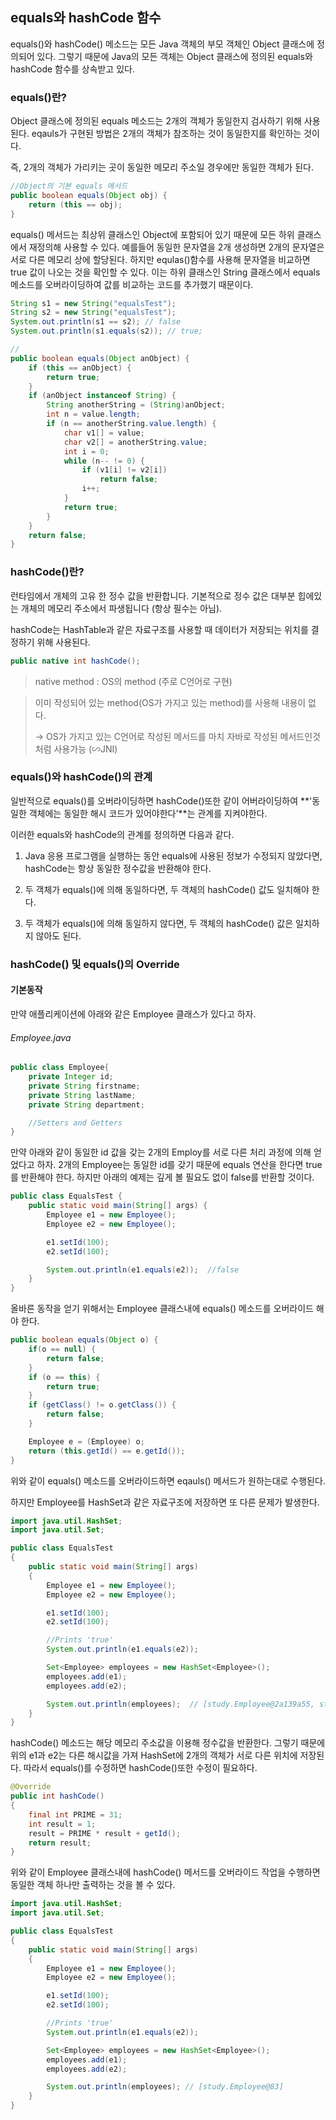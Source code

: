 ## equals와 hashCode 함수

equals()와 hashCode() 메소드는 모든 Java 객체의 부모 객체인 Object 클래스에 정의되어 있다. 그렇기 때문에 Java의 모든 객체는 Object 클래스에 정의된 equals와 hashCode 함수를 상속받고 있다.

### equals()란?

Object 클래스에 정의된 equals 메소드는 2개의 객체가 동일한지 검사하기 위해 사용된다. eqauls가 구현된 방법은 2개의 객체가 참조하는 것이 동일한지를 확인하는 것이다.

즉, 2개의 객체가 가리키는 곳이 동일한 메모리 주소일 경우에만 동일한 객체가 된다.

```java
//Object의 기본 equals 메서드
public boolean equals(Object obj) {
    return (this == obj);
}
```

equals() 메서드는 최상위 클래스인 Object에 포함되어 있기 때문에 모든 하위 클래스에서 재정의해 사용할 수 있다. 예를들어 동일한 문자열을 2개 생성하면 2개의 문자열은 서로 다른 메모리 상에 할당된다. 하지만 equlas()함수를 사용해 문자열을 비교하면 true 값이 나오는 것을 확인할 수 있다. 이는 하위 클래스인 String 클래스에서 equals 메소드를 오버라이딩하여 값를 비교하는 코드를 추가했기 때문이다.

```java
String s1 = new String("equalsTest");
String s2 = new String("equalsTest");
System.out.println(s1 == s2); // false
System.out.println(s1.equals(s2)); // true;

//
public boolean equals(Object anObject) {
    if (this == anObject) {
        return true;
    }
    if (anObject instanceof String) {
        String anotherString = (String)anObject;
        int n = value.length;
        if (n == anotherString.value.length) {
            char v1[] = value;
            char v2[] = anotherString.value;
            int i = 0;
            while (n-- != 0) {
                if (v1[i] != v2[i])
                    return false;
                i++;
            }
            return true;
        }
    }
    return false;
}
```

### hashCode()란?

런타임에서 개체의 고유 한 정수 값을 반환합니다. 기본적으로 정수 값은 대부분 힙에있는 개체의 메모리 주소에서 파생됩니다 (항상 필수는 아님).

hashCode는 HashTable과 같은 자료구조를 사용할 때 데이터가 저장되는 위치를 결정하기 위해 사용된다.

```java
public native int hashCode();
```

> native method : OS의 method (주로 C언어로 구현)

> 이미 작성되어 있는 method(OS가 가지고 있는 method)를 사용해 내용이 없다.
>
> -> OS가 가지고 있는 C언어로 작성된 메서드를 마치 자바로 작성된 메서드인것처럼 사용가능 (∽JNI)

### equals()와 hashCode()의 관계

일반적으로 equals()를 오버라이딩하면 hashCode()또한 같이 어버라이딩하여 **'동일한 객체에는 동일한 해시 코드가 있어야한다'**는 관계를 지켜야한다.

이러한 equals와 hashCode의 관계를 정의하면 다음과 같다.

1. Java 응용 프로그램을 실행하는 동안 equals에 사용된 정보가 수정되지 않았다면, hashCode는 항상 동일한 정수값을 반환해야 한다.

2. 두 객체가 equals()에 의해 동일하다면, 두 객체의 hashCode() 값도 일치해야 한다.

3. 두 객체가 equals()에 의해 동일하지 않다면, 두 객체의 hashCode() 값은 일치하지 않아도 된다.

### hashCode() 및 equals()의 Override

#### 기본동작

만약 애플리케이션에 아래와 같은 Employee 클래스가 있다고 하자.

###### Employee.java

```java
public class Employee{
    private Integer id;
    private String firstname;
    private String lastName;
    private String department;

    //Setters and Getters
}
```

만약 아래와 같이 동일한 id 값을 갖는 2개의 Employ를 서로 다른 처리 과정에 의해 얻었다고 하자. 2개의 Employee는 동일한 id를 갖기 때문에 equals 연산을 한다면 true를 반환해야 한다. 하지만 아래의 예제는 깊게 볼 필요도 없이 false를 반환할 것이다.

```java
public class EqualsTest {
    public static void main(String[] args) {
        Employee e1 = new Employee();
        Employee e2 = new Employee();

        e1.setId(100);
        e2.setId(100);

        System.out.println(e1.equals(e2));  //false
    }
}
```

올바른 동작을 얻기 위해서는 Employee 클래스내에 equals() 메소드를 오버라이드 해야 한다.

```java
public boolean equals(Object o) {
    if(o == null) {
        return false;
    }
    if (o == this) {
        return true;
    }
    if (getClass() != o.getClass()) {
        return false;
    }

    Employee e = (Employee) o;
    return (this.getId() == e.getId());
}
```

위와 같이 equals() 메소드를 오버라이드하면 eqauls() 메서드가 원하는대로 수행된다.

하지만 Employee를 HashSet과 같은 자료구조에 저장하면 또 다른 문제가 발생한다.

```java
import java.util.HashSet;
import java.util.Set;

public class EqualsTest
{
    public static void main(String[] args)
    {
        Employee e1 = new Employee();
        Employee e2 = new Employee();

        e1.setId(100);
        e2.setId(100);

        //Prints 'true'
        System.out.println(e1.equals(e2));

        Set<Employee> employees = new HashSet<Employee>();
        employees.add(e1);
        employees.add(e2);

        System.out.println(employees);  // [study.Employee@2a139a55, study.Employee@15db9742]
    }
}
```

hashCode() 메소드는 해당 메모리 주소값을 이용해 정수값을 반환한다. 그렇기 때문에 위의 e1과 e2는 다른 해시값을 가져 HashSet에 2개의 객체가 서로 다른 위치에 저장된다. 따라서 equals()를 수정하면 hashCode()또한 수정이 필요하다.

```java
@Override
public int hashCode()
{
    final int PRIME = 31;
    int result = 1;
    result = PRIME * result + getId();
    return result;
}
```

위와 같이 Employee 클래스내에 hashCode() 메서드를 오버라이드 작업을 수행하면 동일한 객체 하나만 출력하는 것을 볼 수 있다.

```java
import java.util.HashSet;
import java.util.Set;

public class EqualsTest
{
    public static void main(String[] args)
    {
        Employee e1 = new Employee();
        Employee e2 = new Employee();

        e1.setId(100);
        e2.setId(100);

        //Prints 'true'
        System.out.println(e1.equals(e2));

        Set<Employee> employees = new HashSet<Employee>();
        employees.add(e1);
        employees.add(e2);

        System.out.println(employees); // [study.Employee@83]
    }
}
```
